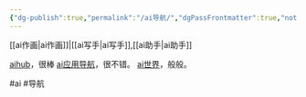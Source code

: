 ```yaml
---
{"dg-publish":true,"permalink":"/ai导航/","dgPassFrontmatter":true,"noteIcon":""}
---
```



[[ai作画\|ai作画]]|[[ai写手\|ai写手]],[[ai助手\|ai助手]]

[aihub](https://www.aihub.cn/models/)，很棒
[ai应用导航](https://cooltools.top/ai.html#vtt)，很不错。
[ai世界](https://www.aimappro.com/)，般般。

#ai #导航